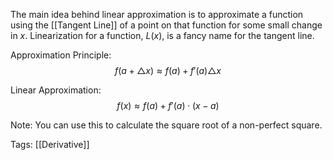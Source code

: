 The main idea behind linear approximation is to approximate a function using the [[Tangent Line]] of a point on that function for some small change in $x$. Linearization for a function, $L(x)$, is a fancy name for the tangent line.

Approximation Principle: $$f(a+\triangle{x}) \approx f(a) + f'(a)\triangle{x}$$

Linear Approximation: $$f(x) \approx f(a) + f'(a) \cdot (x - a)$$

Note: You can use this to calculate the square root of a non-perfect square.

Tags: 
[[Derivative]]